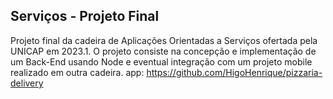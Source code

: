 ## Serviços - Projeto Final
Projeto final da cadeira de Aplicações Orientadas a Serviços ofertada pela UNICAP em 2023.1. O projeto consiste na concepção e implementação de um Back-End usando Node e eventual integração com um projeto mobile realizado em outra cadeira.
app: https://github.com/HigoHenrique/pizzaria-delivery
